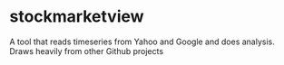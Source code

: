 # stockmarketview
A tool that reads timeseries from Yahoo and Google and does analysis.  Draws heavily from other Github projects
